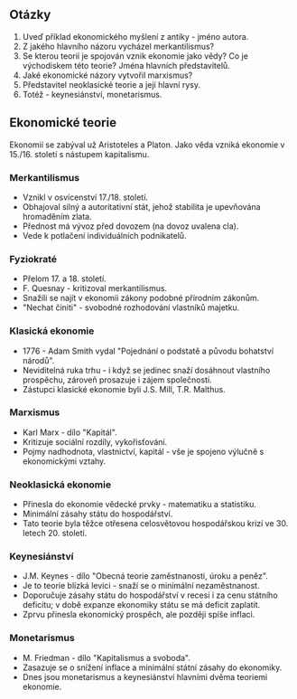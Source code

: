 ## Otázky
1. Uveď příklad ekonomického myšlení z antiky - jméno autora.
2. Z jakého hlavního názoru vycházel merkantilismus?
3. Se kterou teorií je spojován vznik ekonomie jako vědy? Co je východiskem této teorie? Jména hlavních představitelů.
4. Jaké ekonomické názory vytvořil marxismus?
5. Představitel neoklasické teorie a její hlavní rysy.
6. Totéž - keynesiánství, monetarismus.

## Ekonomické teorie
Ekonomií se zabýval už Aristoteles a Platon. Jako věda vzniká ekonomie v 15./16. století s nástupem kapitalismu.

### Merkantilismus
- Vznikl v osvícenství 17./18. století.
- Obhajoval silný a autoritativní stát, jehož stabilita je upevňována hromaděním zlata.
- Přednost má vývoz před dovozem (na dovoz uvalena cla).
- Vede k potlačení individuálních podnikatelů.

### Fyziokraté
- Přelom 17. a 18. století.
- F. Quesnay - kritizoval merkantilismus.
- Snažili se najít v ekonomii zákony podobné přírodním zákonům.
- "Nechat činiti" - svobodné rozhodování vlastníků majetku.

### Klasická ekonomie
- 1776 - Adam Smith vydal "Pojednání o podstatě a původu bohatství národů".
- Neviditelná ruka trhu - i když se jedinec snaží dosáhnout vlastního prospěchu, zároveň prosazuje i zájem společnosti.
- Zástupci klasické ekonomie byli J.S. Mill, T.R. Malthus.

### Marxismus
- Karl Marx - dílo "Kapitál".
- Kritizuje sociální rozdíly, vykořisťování.
- Pojmy nadhodnota, vlastnictví, kapitál - vše je spojeno výlučně s ekonomickými vztahy.

### Neoklasická ekonomie
- Přinesla do ekonomie vědecké prvky - matematiku a statistiku.
- Minimální zásahy státu do hospodářství.
- Tato teorie byla těžce otřesena celosvětovou hospodářskou krizí ve 30. letech 20. století.

### Keynesiánství
- J.M. Keynes - dílo "Obecná teorie zaměstnanosti, úroku a peněz".
- Je to teorie blízká levici - snaží se o minimální nezaměstnanost.
- Doporučuje zásahy státu do hospodářství v recesi i za cenu státního deficitu; v době expanze ekonomiky státu se má deficit zaplatit.
- Zprvu přinesla ekonomický prospěch, ale později spíše inflaci.

### Monetarismus
- M. Friedman - dílo "Kapitalismus a svoboda".
- Zasazuje se o snížení inflace a minimální státní zásahy do ekonomiky.
- Dnes jsou monetarismus a keynesiánství hlavními dvěma teoriemi ekonomie.
